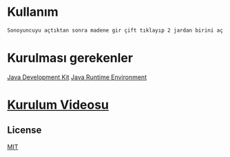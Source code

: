 # Kullanım
```bash
Sonoyuncuyu açtıktan sonra madene gir çift tıklayıp 2 jardan birini aç ve xrayın tadını çıkar.
```
# Kurulması gerekenler

[Java Development Kit](https://www.oracle.com/java/technologies/downloads/#jdk22-windows)
[Java Runtime Environment](https://www.java.com/tr/download/manual.jsp)

# [Kurulum Videosu](yakında)

## License

[MIT](https://choosealicense.com/licenses/mit/)
